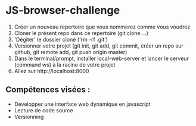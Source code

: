 # JS-browser-challenge

1. Créer un nouveau repertoire que vous nommerez comme vous voudrez
2. Cloner le présent repo dans ce repertoire (git clone ...)
3. 'Dégiter' le dossier cloné ('rm -rf .git')
4. Versionner votre projet (git init, git add, git commit, créer un repo sur github, git remote add, git push origin master)
5. Dans le terminal/prompt, installer local-web-server et lancer le serveur (command ws) à la racine de votre projet
6. Allez sur http://localhost:8000





## Compétences visées : 
- Développer une interface web dynamique en javascript 
- Lecture de code source
- Versionning
